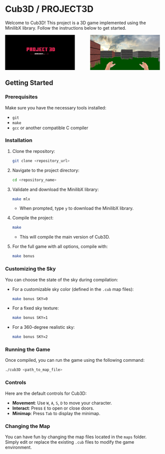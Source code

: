 # Cub3D / PROJECT3D

Welcome to Cub3D! This project is a 3D game implemented using the MinilibX library. Follow the instructions below to get started.

<div style="display: flex; justify-content: space-between;">
    <img src="./screenshots/load_screen2.png" alt="Load Screen" width="45%">
    <img src="./screenshots/sky_360_screen1.png" alt="360 Sky Screen" width="45%">
</div>


## Getting Started

### Prerequisites

Make sure you have the necessary tools installed:
- `git`
- `make`
- `gcc` or another compatible C compiler

### Installation

1. Clone the repository:
    ```sh
    git clone <repository_url>
    ```

2. Navigate to the project directory:
    ```sh
    cd <repository_name>
    ```

3. Validate and download the MinilibX library:
    ```sh
    make mlx
    ```

    - When prompted, type `y` to download the MinilibX library.

4. Compile the project:
    ```sh
    make
    ```

    - This will compile the main version of Cub3D.

5. For the full game with all options, compile with:
    ```sh
    make bonus
    ```

### Customizing the Sky

You can choose the state of the sky during compilation:

- For a customizable sky color (defined in the `.cub` map files):
    ```sh
    make bonus SKY=0
    ```

- For a fixed sky texture:
    ```sh
    make bonus SKY=1
    ```

- For a 360-degree realistic sky:
    ```sh
    make bonus SKY=2
    ```

### Running the Game

Once compiled, you can run the game using the following command:
```sh
./cub3D <path_to_map_file>
```
### Controls

Here are the default controls for Cub3D:

- **Movement**: Use `W`, `A`, `S`, `D` to move your character.
- **Interact**: Press `E` to open or close doors.
- **Minimap**: Press `Tab` to display the minimap.

### Changing the Map

You can have fun by changing the map files located in the `maps` folder. Simply edit or replace the existing `.cub` files to modify the game environment.
